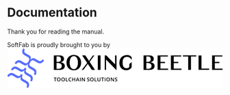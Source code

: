 # Documentation

Thank you for reading the manual.

<?toc?>

<div class="dev-plug">
  SoftFab is proudly brought to you by<br/>
  <a href="https://boxingbeetle.com/"><img src="boxingbeetle_logo.svg" alt="Boxing Beetle"/></a>
</div>

